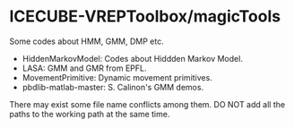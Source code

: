 # ICECUBE-VREPToolbox/magicTools

Some codes about HMM, GMM, DMP etc.

- HiddenMarkovModel: Codes about Hiddden Markov Model.
- LASA: GMM and GMR from EPFL.
- MovementPrimitive: Dynamic movement primitives.
- pbdlib-matlab-master: S. Calinon's GMM demos.

There may exist some file name conflicts among them. DO NOT add all the paths to the working path at the same time.